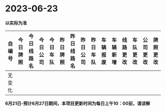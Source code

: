 # 2023-06-23

**以实际为准**

| 自编号      | 今日牌照      | 今日线路名 | 今日公司  | 今日车队 | 昨日牌照      | 昨日线路名  | 昨日公司  | 昨日车队 | 车辆报废 | 车辆新增 | 线路更改  | 车队更改 | 公司更改 | 牌照更改 |
|----------|-----------|-------|-------|------|-----------|--------|-------|------|------|------|-------|------|------|------|
| 无变化 |

**6月21日-预计6月27日期间，本项目更新时间为每日上午10：00前，请谅解**
